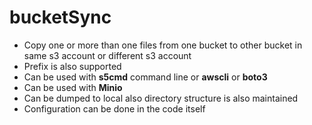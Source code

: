 # bucketSync

- Copy one or more than one files from one bucket to other bucket in same s3 account or different s3 account
- Prefix is also supported
- Can be used with **s5cmd** command line or **awscli** or **boto3**
- Can be used with **Minio**
- Can be dumped to local also directory structure is also maintained
- Configuration can be done in the code itself 
